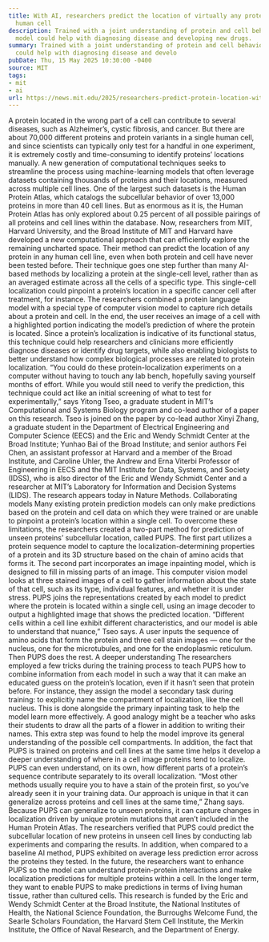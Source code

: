 ```yaml
---
title: With AI, researchers predict the location of virtually any protein within a
  human cell
description: Trained with a joint understanding of protein and cell behavior, the
  model could help with diagnosing disease and developing new drugs.
summary: Trained with a joint understanding of protein and cell behavior, the model
  could help with diagnosing disease and develo
pubDate: Thu, 15 May 2025 10:30:00 -0400
source: MIT
tags:
- mit
- ai
url: https://news.mit.edu/2025/researchers-predict-protein-location-within-human-cell-using-ai-0515
---
```


A protein located in the wrong part of a cell can contribute to several diseases, such as Alzheimer’s, cystic fibrosis, and cancer. But there are about 70,000 different proteins and protein variants in a single human cell, and since scientists can typically only test for a handful in one experiment, it is extremely costly and time-consuming to identify proteins’ locations manually.
A new generation of computational techniques seeks to streamline the process using machine-learning models that often leverage datasets containing thousands of proteins and their locations, measured across multiple cell lines. One of the largest such datasets is the Human Protein Atlas, which catalogs the subcellular behavior of over 13,000 proteins in more than 40 cell lines. But as enormous as it is, the Human Protein Atlas has only explored about 0.25 percent of all possible pairings of all proteins and cell lines within the database.
Now, researchers from MIT, Harvard University, and the Broad Institute of MIT and Harvard have developed a new computational approach that can efficiently explore the remaining uncharted space. Their method can predict the location of any protein in any human cell line, even when both protein and cell have never been tested before.
Their technique goes one step further than many AI-based methods by localizing a protein at the single-cell level, rather than as an averaged estimate across all the cells of a specific type. This single-cell localization could pinpoint a protein’s location in a specific cancer cell after treatment, for instance.
The researchers combined a protein language model with a special type of computer vision model to capture rich details about a protein and cell. In the end, the user receives an image of a cell with a highlighted portion indicating the model’s prediction of where the protein is located. Since a protein’s localization is indicative of its functional status, this technique could help researchers and clinicians more efficiently diagnose diseases or identify drug targets, while also enabling biologists to better understand how complex biological processes are related to protein localization.
“You could do these protein-localization experiments on a computer without having to touch any lab bench, hopefully saving yourself months of effort. While you would still need to verify the prediction, this technique could act like an initial screening of what to test for experimentally,” says Yitong Tseo, a graduate student in MIT’s Computational and Systems Biology program and co-lead author of a paper on this research.
Tseo is joined on the paper by co-lead author Xinyi Zhang, a graduate student in the Department of Electrical Engineering and Computer Science (EECS) and the Eric and Wendy Schmidt Center at the Broad Institute; Yunhao Bai of the Broad Institute; and senior authors Fei Chen, an assistant professor at Harvard and a member of the Broad Institute, and Caroline Uhler, the Andrew and Erna Viterbi Professor of Engineering in EECS and the MIT Institute for Data, Systems, and Society (IDSS), who is also director of the Eric and Wendy Schmidt Center and a researcher at MIT’s Laboratory for Information and Decision Systems (LIDS). The research appears today in Nature Methods.
Collaborating models
Many existing protein prediction models can only make predictions based on the protein and cell data on which they were trained or are unable to pinpoint a protein’s location within a single cell.
To overcome these limitations, the researchers created a two-part method for prediction of unseen proteins’ subcellular location, called PUPS.
The first part utilizes a protein sequence model to capture the localization-determining properties of a protein and its 3D structure based on the chain of amino acids that forms it.
The second part incorporates an image inpainting model, which is designed to fill in missing parts of an image. This computer vision model looks at three stained images of a cell to gather information about the state of that cell, such as its type, individual features, and whether it is under stress.
PUPS joins the representations created by each model to predict where the protein is located within a single cell, using an image decoder to output a highlighted image that shows the predicted location.
“Different cells within a cell line exhibit different characteristics, and our model is able to understand that nuance,” Tseo says.
A user inputs the sequence of amino acids that form the protein and three cell stain images — one for the nucleus, one for the microtubules, and one for the endoplasmic reticulum. Then PUPS does the rest.
A deeper understanding
The researchers employed a few tricks during the training process to teach PUPS how to combine information from each model in such a way that it can make an educated guess on the protein’s location, even if it hasn’t seen that protein before.
For instance, they assign the model a secondary task during training: to explicitly name the compartment of localization, like the cell nucleus. This is done alongside the primary inpainting task to help the model learn more effectively.
A good analogy might be a teacher who asks their students to draw all the parts of a flower in addition to writing their names. This extra step was found to help the model improve its general understanding of the possible cell compartments.
In addition, the fact that PUPS is trained on proteins and cell lines at the same time helps it develop a deeper understanding of where in a cell image proteins tend to localize.
PUPS can even understand, on its own, how different parts of a protein’s sequence contribute separately to its overall localization.
“Most other methods usually require you to have a stain of the protein first, so you’ve already seen it in your training data. Our approach is unique in that it can generalize across proteins and cell lines at the same time,” Zhang says.
Because PUPS can generalize to unseen proteins, it can capture changes in localization driven by unique protein mutations that aren’t included in the Human Protein Atlas.
The researchers verified that PUPS could predict the subcellular location of new proteins in unseen cell lines by conducting lab experiments and comparing the results. In addition, when compared to a baseline AI method, PUPS exhibited on average less prediction error across the proteins they tested.
In the future, the researchers want to enhance PUPS so the model can understand protein-protein interactions and make localization predictions for multiple proteins within a cell. In the longer term, they want to enable PUPS to make predictions in terms of living human tissue, rather than cultured cells.
This research is funded by the Eric and Wendy Schmidt Center at the Broad Institute, the National Institutes of Health, the National Science Foundation, the Burroughs Welcome Fund, the Searle Scholars Foundation, the Harvard Stem Cell Institute, the Merkin Institute, the Office of Naval Research, and the Department of Energy.